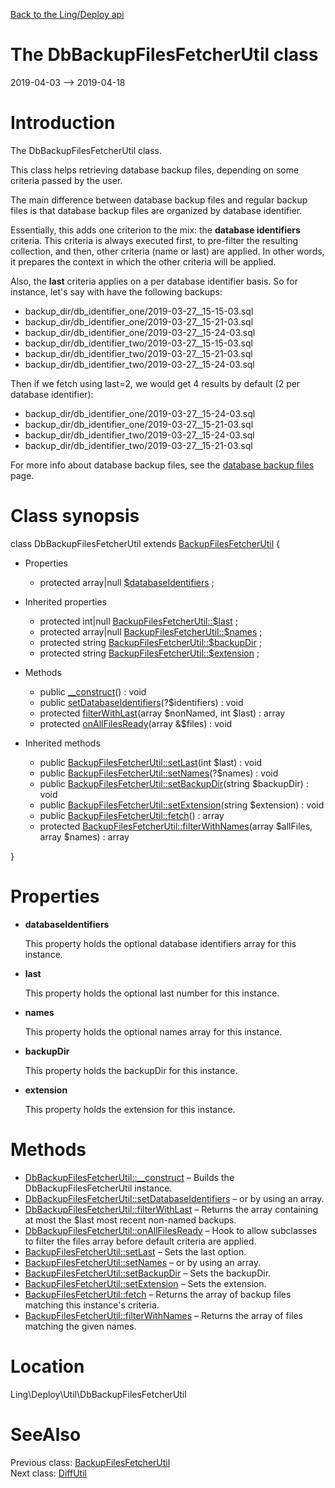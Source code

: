 [Back to the Ling/Deploy api](https://github.com/lingtalfi/Deploy/blob/master/doc/api/Ling/Deploy.md)



The DbBackupFilesFetcherUtil class
================
2019-04-03 --> 2019-04-18






Introduction
============

The DbBackupFilesFetcherUtil class.

This class helps retrieving database backup files, depending on some criteria passed by the user.


The main difference between database backup files and regular backup files is that database backup files
are organized by database identifier.

Essentially, this adds one criterion to the mix: the **database identifiers** criteria.
This criteria is always executed first, to pre-filter the resulting collection,
and then, other criteria (name or last) are applied.
In other words, it prepares the context in which the other criteria will be applied.


Also, the **last** criteria applies on a per database identifier basis.
So for instance, let's say with have the following backups:


- backup_dir/db_identifier_one/2019-03-27__15-15-03.sql
- backup_dir/db_identifier_one/2019-03-27__15-21-03.sql
- backup_dir/db_identifier_one/2019-03-27__15-24-03.sql
- backup_dir/db_identifier_two/2019-03-27__15-15-03.sql
- backup_dir/db_identifier_two/2019-03-27__15-21-03.sql
- backup_dir/db_identifier_two/2019-03-27__15-24-03.sql


Then if we fetch using last=2, we would get 4 results by default (2 per database identifier):

- backup_dir/db_identifier_one/2019-03-27__15-24-03.sql
- backup_dir/db_identifier_one/2019-03-27__15-21-03.sql
- backup_dir/db_identifier_two/2019-03-27__15-24-03.sql
- backup_dir/db_identifier_two/2019-03-27__15-21-03.sql



For more info about database backup files, see the [database backup files](https://github.com/lingtalfi/Deploy/blob/master/README.md#the-deploy-directory-in-the-application) page.



Class synopsis
==============


class <span class="pl-k">DbBackupFilesFetcherUtil</span> extends [BackupFilesFetcherUtil](https://github.com/lingtalfi/Deploy/blob/master/doc/api/Ling/Deploy/Util/BackupFilesFetcherUtil.md)  {

- Properties
    - protected array|null [$databaseIdentifiers](#property-databaseIdentifiers) ;

- Inherited properties
    - protected int|null [BackupFilesFetcherUtil::$last](#property-last) ;
    - protected array|null [BackupFilesFetcherUtil::$names](#property-names) ;
    - protected string [BackupFilesFetcherUtil::$backupDir](#property-backupDir) ;
    - protected string [BackupFilesFetcherUtil::$extension](#property-extension) ;

- Methods
    - public [__construct](https://github.com/lingtalfi/Deploy/blob/master/doc/api/Ling/Deploy/Util/DbBackupFilesFetcherUtil/__construct.md)() : void
    - public [setDatabaseIdentifiers](https://github.com/lingtalfi/Deploy/blob/master/doc/api/Ling/Deploy/Util/DbBackupFilesFetcherUtil/setDatabaseIdentifiers.md)(?$identifiers) : void
    - protected [filterWithLast](https://github.com/lingtalfi/Deploy/blob/master/doc/api/Ling/Deploy/Util/DbBackupFilesFetcherUtil/filterWithLast.md)(array $nonNamed, int $last) : array
    - protected [onAllFilesReady](https://github.com/lingtalfi/Deploy/blob/master/doc/api/Ling/Deploy/Util/DbBackupFilesFetcherUtil/onAllFilesReady.md)(array &$files) : void

- Inherited methods
    - public [BackupFilesFetcherUtil::setLast](https://github.com/lingtalfi/Deploy/blob/master/doc/api/Ling/Deploy/Util/BackupFilesFetcherUtil/setLast.md)(int $last) : void
    - public [BackupFilesFetcherUtil::setNames](https://github.com/lingtalfi/Deploy/blob/master/doc/api/Ling/Deploy/Util/BackupFilesFetcherUtil/setNames.md)(?$names) : void
    - public [BackupFilesFetcherUtil::setBackupDir](https://github.com/lingtalfi/Deploy/blob/master/doc/api/Ling/Deploy/Util/BackupFilesFetcherUtil/setBackupDir.md)(string $backupDir) : void
    - public [BackupFilesFetcherUtil::setExtension](https://github.com/lingtalfi/Deploy/blob/master/doc/api/Ling/Deploy/Util/BackupFilesFetcherUtil/setExtension.md)(string $extension) : void
    - public [BackupFilesFetcherUtil::fetch](https://github.com/lingtalfi/Deploy/blob/master/doc/api/Ling/Deploy/Util/BackupFilesFetcherUtil/fetch.md)() : array
    - protected [BackupFilesFetcherUtil::filterWithNames](https://github.com/lingtalfi/Deploy/blob/master/doc/api/Ling/Deploy/Util/BackupFilesFetcherUtil/filterWithNames.md)(array $allFiles, array $names) : array

}




Properties
=============

- <span id="property-databaseIdentifiers"><b>databaseIdentifiers</b></span>

    This property holds the optional database identifiers array for this instance.
    
    

- <span id="property-last"><b>last</b></span>

    This property holds the optional last number for this instance.
    
    

- <span id="property-names"><b>names</b></span>

    This property holds the optional names array for this instance.
    
    

- <span id="property-backupDir"><b>backupDir</b></span>

    This property holds the backupDir for this instance.
    
    

- <span id="property-extension"><b>extension</b></span>

    This property holds the extension for this instance.
    
    



Methods
==============

- [DbBackupFilesFetcherUtil::__construct](https://github.com/lingtalfi/Deploy/blob/master/doc/api/Ling/Deploy/Util/DbBackupFilesFetcherUtil/__construct.md) &ndash; Builds the DbBackupFilesFetcherUtil instance.
- [DbBackupFilesFetcherUtil::setDatabaseIdentifiers](https://github.com/lingtalfi/Deploy/blob/master/doc/api/Ling/Deploy/Util/DbBackupFilesFetcherUtil/setDatabaseIdentifiers.md) &ndash; or by using an array.
- [DbBackupFilesFetcherUtil::filterWithLast](https://github.com/lingtalfi/Deploy/blob/master/doc/api/Ling/Deploy/Util/DbBackupFilesFetcherUtil/filterWithLast.md) &ndash; Returns the array containing at most the $last most recent non-named backups.
- [DbBackupFilesFetcherUtil::onAllFilesReady](https://github.com/lingtalfi/Deploy/blob/master/doc/api/Ling/Deploy/Util/DbBackupFilesFetcherUtil/onAllFilesReady.md) &ndash; Hook to allow subclasses to filter the files array before default criteria are applied.
- [BackupFilesFetcherUtil::setLast](https://github.com/lingtalfi/Deploy/blob/master/doc/api/Ling/Deploy/Util/BackupFilesFetcherUtil/setLast.md) &ndash; Sets the last option.
- [BackupFilesFetcherUtil::setNames](https://github.com/lingtalfi/Deploy/blob/master/doc/api/Ling/Deploy/Util/BackupFilesFetcherUtil/setNames.md) &ndash; or by using an array.
- [BackupFilesFetcherUtil::setBackupDir](https://github.com/lingtalfi/Deploy/blob/master/doc/api/Ling/Deploy/Util/BackupFilesFetcherUtil/setBackupDir.md) &ndash; Sets the backupDir.
- [BackupFilesFetcherUtil::setExtension](https://github.com/lingtalfi/Deploy/blob/master/doc/api/Ling/Deploy/Util/BackupFilesFetcherUtil/setExtension.md) &ndash; Sets the extension.
- [BackupFilesFetcherUtil::fetch](https://github.com/lingtalfi/Deploy/blob/master/doc/api/Ling/Deploy/Util/BackupFilesFetcherUtil/fetch.md) &ndash; Returns the array of backup files matching this instance's criteria.
- [BackupFilesFetcherUtil::filterWithNames](https://github.com/lingtalfi/Deploy/blob/master/doc/api/Ling/Deploy/Util/BackupFilesFetcherUtil/filterWithNames.md) &ndash; Returns the array of files matching the given names.





Location
=============
Ling\Deploy\Util\DbBackupFilesFetcherUtil


SeeAlso
==============
Previous class: [BackupFilesFetcherUtil](https://github.com/lingtalfi/Deploy/blob/master/doc/api/Ling/Deploy/Util/BackupFilesFetcherUtil.md)<br>Next class: [DiffUtil](https://github.com/lingtalfi/Deploy/blob/master/doc/api/Ling/Deploy/Util/DiffUtil.md)<br>
